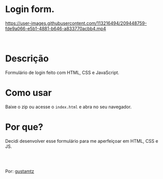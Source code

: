# Login form.

https://user-images.githubusercontent.com/113216494/209448759-fde9a066-e5b1-4881-b646-a833770acbb4.mp4

<br>

# Descrição
Formulário de login feito com HTML, CSS e JavaScript.

# Como usar
Baixe o zip ou acesse o `index.html` e abra no seu navegador.

# Por que? 
Decidi desenvolver esse formulário para me aperfeiçoar em HTML, CSS e JS.

<br>
<br>

Por: <a href="https://github.com/gustamtz">gustamtz</a>
